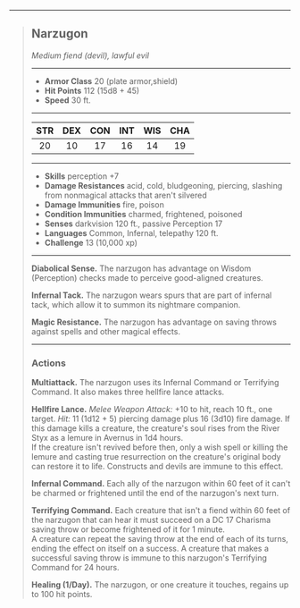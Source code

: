 ***
> ## Narzugon
> *Medium fiend (devil), lawful evil*
> 
> ***
> 
> - **Armor Class** 20 (plate armor,shield)
> - **Hit Points** 112 (15d8 + 45)
> - **Speed** 30 ft.
> 
> ***
> 
> |STR|DEX|CON|INT|WIS|CHA|
> |:---:|:---:|:---:|:---:|:---:|:---:|
> |20|10|17|16|14|19|
> 
> ***
> 
> - **Skills** perception +7
> - **Damage Resistances** acid, cold, bludgeoning, piercing, slashing from nonmagical attacks that aren't silvered
> - **Damage Immunities** fire, poison
> - **Condition Immunities** charmed, frightened, poisoned
> - **Senses** darkvision 120 ft., passive Perception 17
> - **Languages** Common, Infernal, telepathy 120 ft.
> - **Challenge** 13 (10,000 xp)
> 
> ***
> 
> **Diabolical Sense.** The narzugon has advantage on Wisdom (Perception) checks made to perceive good-aligned creatures.
> 
> **Infernal Tack.** The narzugon wears spurs that are part of infernal tack, which allow it to summon its nightmare companion.
> 
> **Magic Resistance.** The narzugon has advantage on saving throws against spells and other magical effects.
> 
> ***
> 
> ### Actions
> **Multiattack.** The narzugon uses its Infernal Command or Terrifying Command. It also makes three hellfire lance attacks.
> 
> **Hellfire Lance.** *Melee Weapon Attack:* +10 to hit, reach 10 ft., one target. *Hit:* 11 (1d12 + 5) piercing damage plus 16 (3d10) fire damage. If this damage kills a creature, the creature's soul rises from the River Styx as a lemure in Avernus in 1d4 hours.  
> If the creature isn't revived before then, only a wish spell or killing the lemure and casting true resurrection on the creature's original body can restore it to life. Constructs and devils are immune to this effect.
> 
> **Infernal Command.** Each ally of the narzugon within 60 feet of it can't be charmed or frightened until the end of the narzugon's next turn.
> 
> **Terrifying Command.** Each creature that isn't a fiend within 60 feet of the narzugon that can hear it must succeed on a DC 17 Charisma saving throw or become frightened of it for 1 minute.  
> A creature can repeat the saving throw at the end of each of its turns, ending the effect on itself on a success. A creature that makes a successful saving throw is immune to this narzugon's Terrifying Command for 24 hours.
> 
> **Healing (1/Day).** The narzugon, or one creature it touches, regains up to 100 hit points.